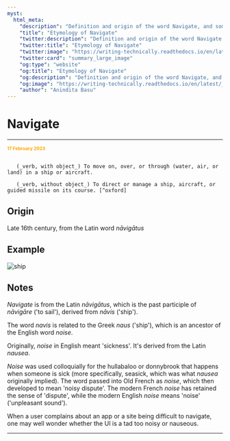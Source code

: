 ```yaml
---
myst:
  html_meta:
    "description": "Definition and origin of the word Navigate, and some notes and examples"
    "title": "Etymology of Navigate"
    "twitter:description": "Definition and origin of the word Navigate, and some notes and examples"
    "twitter:title": "Etymology of Navigate"
    "twitter:image": "https://writing-technically.readthedocs.io/en/latest/_static/harappa_unicorn.jpg"
    "twitter:card": "summary_large_image"
    "og:type": "website"
    "og:title": "Etymology of Navigate"
    "og:description": "Definition and origin of the word Navigate, and some notes and examples"
    "og:image": "https://writing-technically.readthedocs.io/en/latest/_static/harappa_unicorn.jpg"
    "author": "Anindita Basu"
---
```


# Navigate

<hr/>
<p style="font-weight:bold;font-size:75%;color:orange">17 February 2023</p>

```{admonition} navigate

   (_verb, with object_) To move on, over, or through (water, air, or land) in a ship or aircraft.
   
   (_verb, without object_) To direct or manage a ship, aircraft, or guided missile on its course. [^oxford]
```

[^oxford]: From the [Oxford English Dictionary](https://www.lexico.com/).


## Origin

Late 16th century, from the Latin word _nāvigātus_

## Example

![ship](/images/IMG_0927.JPEG)


## Notes

_Navigate_ is from the Latin _nāvigātus_, which is the past participle of _nāvigāre_ ('to sail'), derived from _nāvis_ ('ship').

The word _navis_ is related to the Greek _naus_ ('ship'), which is an ancestor of the English word _noise_.

Originally, _noise_ in English meant 'sickness'. It's derived from the Latin _nausea_. 

_Noise_ was used colloquially for the hullabaloo or donnybrook that happens when someone is sick (more specifically, seasick, which was what _nausea_ originally implied). The word passed into Old French as _noise_, which then developed to mean 'noisy dispute'. The modern French _noise_ has retained the sense of 'dispute', while the modern English _noise_ means 'noise' ('unpleasant sound').

When a user complains about an app or a site being difficult to navigate, one may well wonder whether the UI is a tad too noisy or nauseous.

<hr/>

